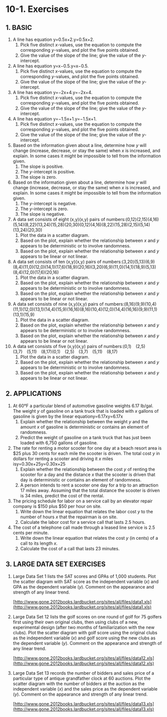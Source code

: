 # 10-1. Exercises

## 1. **BASIC**

1. A line has equation y=0.5x+2.y=0.5x+2.
   1. Pick five distinct _x_-values, use the equation to compute the corresponding _y_-values, and plot the five points obtained.
   2. Give the value of the slope of the line; give the value of the _y_-intercept.
2. A line has equation y=x−0.5.y=x−0.5.
   1. Pick five distinct _x_-values, use the equation to compute the corresponding _y_-values, and plot the five points obtained.
   2. Give the value of the slope of the line; give the value of the _y_-intercept.
3. A line has equation y=−2x+4.y=−2x+4.
   1. Pick five distinct _x_-values, use the equation to compute the corresponding _y_-values, and plot the five points obtained.
   2. Give the value of the slope of the line; give the value of the _y_-intercept.
4. A line has equation y=−1.5x+1.y=−1.5x+1.
   1. Pick five distinct _x_-values, use the equation to compute the corresponding _y_-values, and plot the five points obtained.
   2. Give the value of the slope of the line; give the value of the _y_-intercept.
5. Based on the information given about a line, determine how _y_ will change \(increase, decrease, or stay the same\) when _x_ is increased, and explain. In some cases it might be impossible to tell from the information given.
   1. The slope is positive.
   2. The _y_-intercept is positive.
   3. The slope is zero.
6. Based on the information given about a line, determine how _y_ will change \(increase, decrease, or stay the same\) when _x_ is increased, and explain. In some cases it might be impossible to tell from the information given.
   1. The _y_-intercept is negative.
   2. The _y_-intercept is zero.
   3. The slope is negative.
7. A data set consists of eight \(x,y\)\(x,y\) pairs of numbers:\(0,12\)\(2,15\)\(4,16\)\(5,14\)\(8,22\)\(13,24\)\(15,28\)\(20,30\)\(0,12\)\(4,16\)\(8,22\)\(15,28\)\(2,15\)\(5,14\)\(13,24\)\(20,30\)
   1. Plot the data in a scatter diagram.
   2. Based on the plot, explain whether the relationship between _x_ and _y_ appears to be deterministic or to involve randomness.
   3. Based on the plot, explain whether the relationship between _x_ and _y_ appears to be linear or not linear.
8. A data set consists of ten \(x,y\)\(x,y\) pairs of numbers:\(3,20\)\(5,13\)\(6,9\)\(8,4\)\(11,0\)\(12,0\)\(14,1\)\(17,6\)\(18,9\)\(20,16\)\(3,20\)\(6,9\)\(11,0\)\(14,1\)\(18,9\)\(5,13\)\(8,4\)\(12,0\)\(17,6\)\(20,16\)
   1. Plot the data in a scatter diagram.
   2. Based on the plot, explain whether the relationship between _x_ and _y_ appears to be deterministic or to involve randomness.
   3. Based on the plot, explain whether the relationship between _x_ and _y_ appears to be linear or not linear.
9. A data set consists of nine \(x,y\)\(x,y\) pairs of numbers:\(8,16\)\(9,9\)\(10,4\)\(11,1\)\(12,0\)\(13,1\)\(14,4\)\(15,9\)\(16,16\)\(8,16\)\(10,4\)\(12,0\)\(14,4\)\(16,16\)\(9,9\)\(11,1\)\(13,1\)\(15,9\)
   1. Plot the data in a scatter diagram.
   2. Based on the plot, explain whether the relationship between _x_ and _y_ appears to be deterministic or to involve randomness.
   3. Based on the plot, explain whether the relationship between _x_ and _y_ appears to be linear or not linear.
10. A data set consists of five \(x,y\)\(x,y\) pairs of numbers:\(0,1\) \(2,5\) \(3,7\) \(5,11\) \(8,17\)\(0,1\) \(2,5\) \(3,7\) \(5,11\) \(8,17\)
    1. Plot the data in a scatter diagram.
    2. Based on the plot, explain whether the relationship between _x_ and _y_ appears to be deterministic or to involve randomness.
    3. Based on the plot, explain whether the relationship between _x_ and _y_ appears to be linear or not linear.

## **2. APPLICATIONS**

1. At 60°F a particular blend of automotive gasoline weights 6.17 lb/gal. The weight _y_ of gasoline on a tank truck that is loaded with _x_ gallons of gasoline is given by the linear equationy=6.17xy=6.17x
   1. Explain whether the relationship between the weight _y_ and the amount _x_ of gasoline is deterministic or contains an element of randomness.
   2. Predict the weight of gasoline on a tank truck that has just been loaded with 6,750 gallons of gasoline.
2. The rate for renting a motor scooter for one day at a beach resort area is $25 plus 30 cents for each mile the scooter is driven. The total cost _y_ in dollars for renting a scooter and driving it _x_ miles isy=0.30x+25y=0.30x+25
   1. Explain whether the relationship between the cost _y_ of renting the scooter for a day and the distance _x_ that the scooter is driven that day is deterministic or contains an element of randomness.
   2. A person intends to rent a scooter one day for a trip to an attraction 17 miles away. Assuming that the total distance the scooter is driven is 34 miles, predict the cost of the rental.
3. The pricing schedule for labor on a service call by an elevator repair company is $150 plus $50 per hour on site.
   1. Write down the linear equation that relates the labor cost _y_ to the number of hours _x_ that the repairman is on site.
   2. Calculate the labor cost for a service call that lasts 2.5 hours.
4. The cost of a telephone call made through a leased line service is 2.5 cents per minute.
   1. Write down the linear equation that relates the cost _y_ \(in cents\) of a call to its length _x_.
   2. Calculate the cost of a call that lasts 23 minutes.

## **3. LARGE DATA SET EXERCISES**

1. Large Data Set 1 lists the SAT scores and GPAs of 1,000 students. Plot the scatter diagram with SAT score as the independent variable \(_x_\) and GPA as the dependent variable \(_y_\). Comment on the appearance and strength of any linear trend.

   [http://www.gone.2012books.lardbucket.org/sites/all/files/data1.xls](http://www.gone.2012books.lardbucket.org/sites/all/files/data1.xls)

2. Large Data Set 12 lists the golf scores on one round of golf for 75 golfers first using their own original clubs, then using clubs of a new, experimental design \(after two months of familiarization with the new clubs\). Plot the scatter diagram with golf score using the original clubs as the independent variable \(_x_\) and golf score using the new clubs as the dependent variable \(_y_\). Comment on the appearance and strength of any linear trend.

   [http://www.gone.2012books.lardbucket.org/sites/all/files/data12.xls](http://www.gone.2012books.lardbucket.org/sites/all/files/data12.xls)

3. Large Data Set 13 records the number of bidders and sales price of a particular type of antique grandfather clock at 60 auctions. Plot the scatter diagram with the number of bidders at the auction as the independent variable \(_x_\) and the sales price as the dependent variable \(_y_\). Comment on the appearance and strength of any linear trend.

   [http://www.gone.2012books.lardbucket.org/sites/all/files/data13.xls](http://www.gone.2012books.lardbucket.org/sites/all/files/data13.xls)

